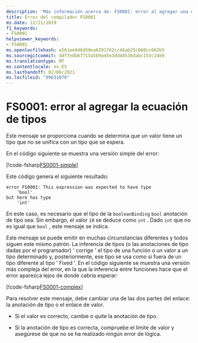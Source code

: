 ```yaml
---
description: 'Más información acerca de: FS0001: error al agregar una ecuación de tipos'
title: Error del compilador FS0001
ms.date: 12/21/2019
f1_keywords:
- FS0001
helpviewer_keywords:
- FS0001
ms.openlocfilehash: a561ee846d59ea6391762cc46ab25c660cc062b5
ms.sourcegitcommit: ddf7edb67715a5b9a45e3dd44536dabc153c1de0
ms.translationtype: MT
ms.contentlocale: es-ES
ms.lasthandoff: 02/06/2021
ms.locfileid: "99631078"
---
```

# <a name="fs0001-error-from-adding-type-equation"></a>FS0001: error al agregar la ecuación de tipos

Este mensaje se proporciona cuando se determina que un valor tiene un tipo que no se unifica con un tipo que se espera.

En el código siguiente se muestra una versión simple del error:

[!code-fsharp[FS0001-simple](~/samples/snippets/fsharp/compiler-messages/fs0001.fsx#L2)]

Este código genera el siguiente resultado:

```text
error FS0001: This expression was expected to have type
    'bool'
but here has type
    'int'
```

En este caso, es necesario que el tipo de la `booleanBinding` `bool` anotación de tipo sea. Sin embargo, el valor `10` se deduce como `int` . Dado `int` que no es igual que `bool` , este mensaje se indica.

Este mensaje se puede emitir en muchas circunstancias diferentes y todos siguen este mismo patrón. La inferencia de tipos (o las anotaciones de tipo dadas por el programador) ' corrige ' el tipo de una función o un valor a un tipo determinado y, posteriormente, ese tipo se usa como si fuera de un tipo diferente al tipo ' Fixed '.  En el código siguiente se muestra una versión más compleja del error, en la que la inferencia entre funciones hace que el error aparezca lejos de donde cabría esperar:

[!code-fsharp[FS0001-complex](~/samples/snippets/fsharp/compiler-messages/fs0001.fsx#L5-L26)]

Para resolver este mensaje, debe cambiar una de las dos partes del enlace: la anotación de tipo o el enlace de valor.

- Si el valor es correcto, cambie o quite la anotación de tipo.

- Si la anotación de tipo es correcta, compruebe el límite de valor y asegúrese de que no se ha realizado ningún error de lógica.
